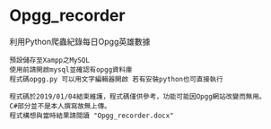 # Opgg_recorder
 利用Python爬蟲紀錄每日Opgg英雄數據
 
	預設儲存至Xampp之MySQL
	使用前請開啟mysql並確認有opgg資料庫
	程式碼opgg.py 可以用文字編輯器開啟 若有安裝python也可直接執行
	
	程式碼於2019/01/04結束維護，程式碼僅供參考，功能可能因Opgg網站改變而無用。
	C#部分並不是本人撰寫故無上傳。
	程式構想與當時結果請閱讀 "Opgg_recorder.docx"